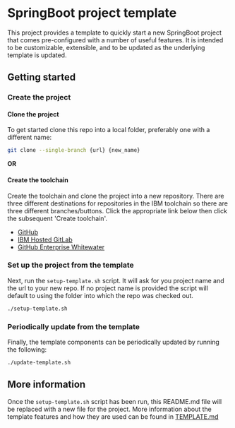 # SpringBoot project template

This project provides a template to quickly start a new SpringBoot project that comes pre-configured
with a number of useful features. It is intended to be customizable, extensible, and to be updated as
the underlying template is updated.

## Getting started

### Create the project

#### Clone the project

To get started clone this repo into a local folder, preferably one with a different name:

```bash
git clone --single-branch {url} {new_name}
```

**OR**

#### Create the toolchain

Create the toolchain and clone the project into a new repository. There are three different destinations for 
repositories in the IBM toolchain so there are three different branches/buttons. Click the appropriate link below
then click the subsequent 'Create toolchain'.

* [GitHub](tree/toolchain_github)
* [IBM Hosted GitLab](tree/toolchain_gitlab)
* [GitHub Enterprise Whitewater](tree/toolchain_ibmghe)


### Set up the project from the template

Next, run the `setup-template.sh` script. It will ask for you project name and the url to your new 
repo. If no project name is provided the script will default to using the folder into which the repo 
was checked out.

```bash
./setup-template.sh
```

### Periodically update from the template

Finally, the template components can be periodically updated by running the following:

```bash
./update-template.sh
```

## More information

Once the `setup-template.sh` script has been run, this README.md file will be replaced with a new 
file for the project. More information about the template features and how they are used can be 
found in [TEMPLATE.md](TEMPLATE.md)